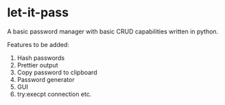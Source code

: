 # let-it-pass
A basic password manager with basic CRUD capabilities written in python.

Features to be added:
1. Hash passwords
2. Prettier output
3. Copy password to clipboard
4. Password generator
5. GUI
6. try:execpt connection etc.